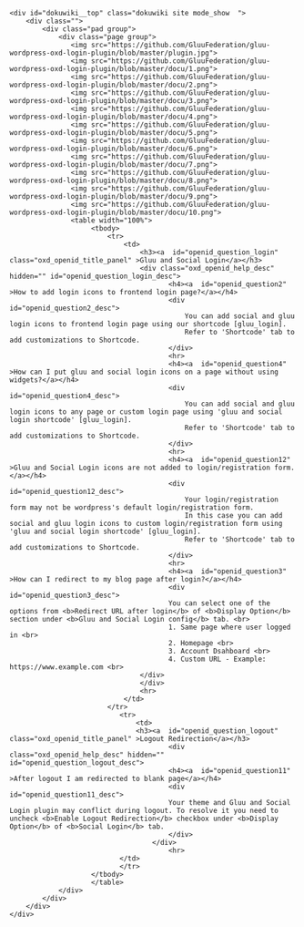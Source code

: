 <html lang="en">
<head>
    <meta charset="UTF-8">
    <title></title>
    <link href="includes/css/oxd_openid_style.css" rel="stylesheet">
</head>
<body>
<div id="dokuwiki__site">

    <div id="dokuwiki__top" class="dokuwiki site mode_show  ">
        <div class="">
            <div class="pad group">
                <div class="page group">
                   <img src="https://github.com/GluuFederation/gluu-wordpress-oxd-login-plugin/blob/master/plugin.jpg">
                   <img src="https://github.com/GluuFederation/gluu-wordpress-oxd-login-plugin/blob/master/docu/1.png">
                   <img src="https://github.com/GluuFederation/gluu-wordpress-oxd-login-plugin/blob/master/docu/2.png">
                   <img src="https://github.com/GluuFederation/gluu-wordpress-oxd-login-plugin/blob/master/docu/3.png">
                   <img src="https://github.com/GluuFederation/gluu-wordpress-oxd-login-plugin/blob/master/docu/4.png">
                   <img src="https://github.com/GluuFederation/gluu-wordpress-oxd-login-plugin/blob/master/docu/5.png">
                   <img src="https://github.com/GluuFederation/gluu-wordpress-oxd-login-plugin/blob/master/docu/6.png">
                   <img src="https://github.com/GluuFederation/gluu-wordpress-oxd-login-plugin/blob/master/docu/7.png">
                   <img src="https://github.com/GluuFederation/gluu-wordpress-oxd-login-plugin/blob/master/docu/8.png">
                   <img src="https://github.com/GluuFederation/gluu-wordpress-oxd-login-plugin/blob/master/docu/9.png">
                   <img src="https://github.com/GluuFederation/gluu-wordpress-oxd-login-plugin/blob/master/docu/10.png">
                   <table width="100%">
                   		<tbody>
                   			<tr>
                   			    <td>
                   					<h3><a  id="openid_question_login" class="oxd_openid_title_panel" >Gluu and Social Login</a></h3>
                   					<div class="oxd_openid_help_desc" hidden="" id="openid_question_login_desc">
                                           <h4><a  id="openid_question2"  >How to add login icons to frontend login page?</a></h4>
                                           <div   id="openid_question2_desc">
                                               You can add social and gluu login icons to frontend login page using our shortcode [gluu_login].
                                               Refer to 'Shortcode' tab to add customizations to Shortcode.
                                           </div>
                                           <hr>
                                           <h4><a  id="openid_question4"  >How can I put gluu and social login icons on a page without using widgets?</a></h4>
                                           <div  id="openid_question4_desc">
                                               You can add social and gluu login icons to any page or custom login page using 'gluu and social login shortcode' [gluu_login].
                                               Refer to 'Shortcode' tab to add customizations to Shortcode.
                                           </div>
                                           <hr>
                                           <h4><a  id="openid_question12" >Gluu and Social Login icons are not added to login/registration form.</a></h4>
                                           <div  id="openid_question12_desc">
                                               Your login/registration form may not be wordpress's default login/registration form.
                                               In this case you can add social and gluu login icons to custom login/registration form using 'gluu and social login shortcode' [gluu_login].
                                               Refer to 'Shortcode' tab to add customizations to Shortcode.
                                           </div>
                                           <hr>
                                           <h4><a  id="openid_question3"  >How can I redirect to my blog page after login?</a></h4>
                                           <div  id="openid_question3_desc">
                                           You can select one of the options from <b>Redirect URL after login</b> of <b>Display Option</b> section under <b>Gluu and Social Login config</b> tab. <br>
                                           1. Same page where user logged in <br>
                                           2. Homepage <br>
                                           3. Account Dsahboard <br>
                                           4. Custom URL - Example: https://www.example.com <br>
                   					</div>
                   				    </div>
                   					<hr>
                   		        </td>
                   		    </tr>
                               <tr>
                                   <td>
                                   <h3><a  id="openid_question_logout" class="oxd_openid_title_panel" >Logout Redirection</a></h3>
                                           <div class="oxd_openid_help_desc" hidden="" id="openid_question_logout_desc">
                                           <h4><a  id="openid_question11"  >After logout I am redirected to blank page</a></h4>
                                           <div  id="openid_question11_desc">
                                           Your theme and Gluu and Social Login plugin may conflict during logout. To resolve it you need to uncheck <b>Enable Logout Redirection</b> checkbox under <b>Display Option</b> of <b>Social Login</b> tab.
                                           </div>
                                       </div>
                                           <hr>
                               </td>
                               </tr>
                   		</tbody>
                   		</table>
                </div>
            </div>
        </div>
    </div>
</div>
</body>
</html>
